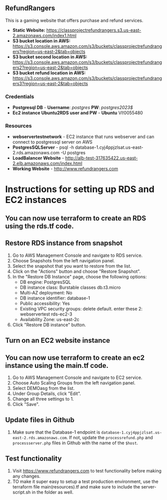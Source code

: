## RefundRangers

This is a gaming website that offers purchase and refund services. 

- **Static Website:** https://classprojectrefundrangers.s3.us-east-2.amazonaws.com/index1.html
- **S3 bucket location in AWS:** https://s3.console.aws.amazon.com/s3/buckets/classprojectrefundrangers?region=us-east-2&tab=objects
- **S3 bucket second location in AWS:** https://s3.console.aws.amazon.com/s3/buckets/classprojectrefundrangers2?region=us-east-2&tab=objects
- **S3 bucket refund location in AWS:** https://s3.console.aws.amazon.com/s3/buckets/classprojectrefundrangers3?region=us-east-2&tab=objects


### Credentials

- **Postgresql DB** - **Username**: *postgres* **PW**: *postgres2023$*
- **Ec2 instance Ubuntu2RDS user and PW** - **Ubuntu** Vl!0055480

### Resources

- **webservertestnetwork** - EC2 instance that runs webserver and can connect to postgressql server on AWS
- **PostgresSQLServer** - psql -h database-1.cyj4ppjzlsat.us-east-2.rds.amazonaws.com -U postgres
- **LoadBalancer Website** - http://alb-test-317635422.us-east-2.elb.amazonaws.com/index.html
- **Working Website** - http://www.refundrangers.com
# Instructions for setting up RDS and EC2 instances
## You can now use terraform to create an RDS using the rds.tf code.
## Restore RDS instance from snapshot

1. Go to AWS Management Console and navigate to RDS service.
2. Choose Snapshots from the left navigation panel.
3. Select the snapshot that you want to restore from the list.
4. Click on the "Actions" button and choose "Restore Snapshot".
5. In the "Restore DB Instance" page, choose the following options:
   - DB engine: PostgresSQL
   - DB instance class: Burstable classes db.t3.micro
   - Multi-AZ deployment: No
   - DB instance identifier: database-1
   - Public accessibility: Yes
   - Existing VPC security groups: delete default. enter these 2: webservertest rds-ec2-3
   - Availability Zone: us-east-2c
6. Click "Restore DB instance" button.

## Turn on an EC2 website instance
## You can now use terraform to create an ec2 instance using the main.tf code.
1. Go to AWS Management Console and navigate to EC2 service.
2. Choose Auto Scaling Groups from the left navigation panel.
3. Select DEMOasg from the list.
4. Under Group Details, click "Edit".
5. Change all three settings to 1.
6. Click "Save".

## Update files in Github

1. Make sure that the Database-1 endpoint is `database-1.cyj4ppjzlsat.us-east-2.rds.amazonaws.com`. If not, update the `processrefund.php` and `processserver.php` files in Github with the name of the `$host`.

## Test functionality

1. Visit https://www.refundrangers.com to test functionality before making any changes.
2.  TO make it super easy to setup a test production environment, use the terraform file main(resources).tf and make sure to include the server-script.sh in the folder as well.
